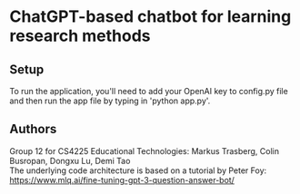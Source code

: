 # ChatGPT-based chatbot for learning research methods

## Setup
To run the application, you'll need to add your OpenAI key to config.py file and then run the app file by typing in 'python app.py'.

## Authors
Group 12 for CS4225 Educational Technologies: Markus Trasberg, Colin Busropan, Dongxu Lu, Demi Tao <br />
The underlying code architecture is based on a tutorial by Peter Foy: https://www.mlq.ai/fine-tuning-gpt-3-question-answer-bot/
